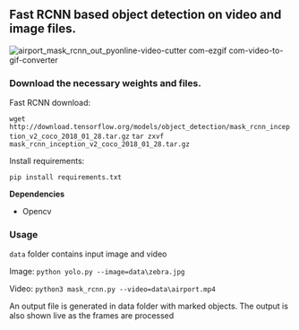 ## Fast RCNN based object detection on video and image files.

![airport_mask_rcnn_out_pyonline-video-cutter com-ezgif com-video-to-gif-converter](https://github.com/splendidbug/RCNN-Object-Detection/assets/48771895/1e5e49aa-157b-4f87-b508-0a1a4363619c)

### Download the necessary weights and files.

Fast RCNN download:

`wget http://download.tensorflow.org/models/object_detection/mask_rcnn_inception_v2_coco_2018_01_28.tar.gz`
`tar zxvf mask_rcnn_inception_v2_coco_2018_01_28.tar.gz`

Install requirements:

`pip install requirements.txt`

**Dependencies**
- Opencv

### Usage

`data` folder contains input image and video

Image: `python yolo.py --image=data\zebra.jpg`

Video: `python3 mask_rcnn.py --video=data\airport.mp4`

An output file is generated in data folder with marked objects. The output is also shown live as the frames are processed
